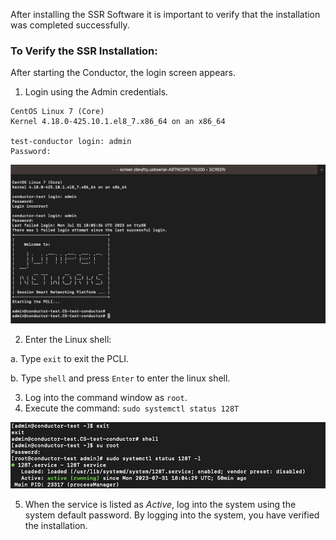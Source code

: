 <!---Verify Conductor Installation --->

After installing the SSR Software it is important to verify that the installation was completed successfully.

### To Verify the SSR Installation:

After starting the Conductor, the login screen appears. 

1. Login using the Admin credentials.

```
CentOS Linux 7 (Core)
Kernel 4.18.0-425.10.1.el8_7.x86_64 on an x86_64

test-conductor login: admin
Password:

```
  ![Conductor Admin Login](/img/conductor_install1.png)

2. Enter the Linux shell:

  a. Type `exit` to exit the PCLI.

  b. Type `shell` and press `Enter` to enter the linux shell.

3. Log into the command window as `root`.
4. Execute the command: `sudo systemctl status 128T`

![Linux Shell](/img/conductor_install2.png)

5. When the service is listed as _Active_, log into the system using the system default password. By logging into the system, you have verified the installation. 